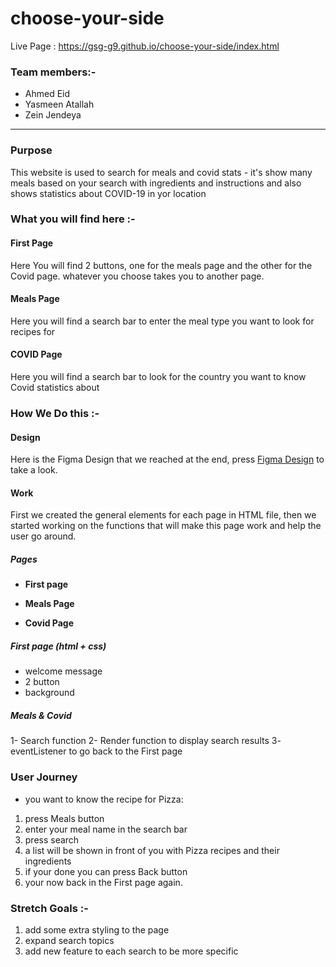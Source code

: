 
# choose-your-side
Live Page : https://gsg-g9.github.io/choose-your-side/index.html
### Team members:-

- Ahmed Eid
- Yasmeen Atallah
- Zein Jendeya

---

### Purpose

This website is used to search for meals and covid stats - it's show many meals based on your search with ingredients and instructions
and also shows statistics about COVID-19 in yor location

### What you will find here :-

#### First Page

Here You will find 2 buttons, one for the meals page and the other for the Covid page.
whatever you choose takes you to another page.

#### Meals Page

Here you will find a search bar to enter the meal type you want to look for recipes for

#### COVID Page

Here you will find a search bar to look for the country you want to know Covid statistics about

### How We Do this :-

#### Design

Here is the Figma Design that we reached at the end, press [Figma Design](https://www.figma.com/file/T6YK08VA281q3DLiD2AAVO/Untitled?node-id=1%3A10) to take a look.

#### Work

First we created the general elements for each page in HTML file, then we started working on the functions that will make this page work and help the user go around.

##### Pages

- **First page**

- **Meals Page**

- **Covid Page**

##### First page (html + css)

- welcome message
- 2 button
- background

##### Meals & Covid

1- Search function
2- Render function to display search results
3- eventListener to go back to the First page

### User Journey 

- you want to know the recipe for Pizza:
1. press Meals button
2. enter your meal name in the search bar
3. press search
4. a list will be shown in front of you with Pizza recipes and their ingredients
5. if your done you can press Back button
6. your now back in the First page again. 


### Stretch Goals :-

1. add some extra styling to the page
2. expand search topics
3. add new feature to each search to be more specific
